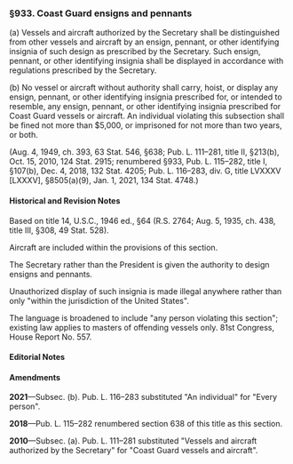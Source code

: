 ### §933. Coast Guard ensigns and pennants ###

(a) Vessels and aircraft authorized by the Secretary shall be distinguished from other vessels and aircraft by an ensign, pennant, or other identifying insignia of such design as prescribed by the Secretary. Such ensign, pennant, or other identifying insignia shall be displayed in accordance with regulations prescribed by the Secretary.

(b) No vessel or aircraft without authority shall carry, hoist, or display any ensign, pennant, or other identifying insignia prescribed for, or intended to resemble, any ensign, pennant, or other identifying insignia prescribed for Coast Guard vessels or aircraft. An individual violating this subsection shall be fined not more than $5,000, or imprisoned for not more than two years, or both.

(Aug. 4, 1949, ch. 393, 63 Stat. 546, §638; Pub. L. 111–281, title II, §213(b), Oct. 15, 2010, 124 Stat. 2915; renumbered §933, Pub. L. 115–282, title I, §107(b), Dec. 4, 2018, 132 Stat. 4205; Pub. L. 116–283, div. G, title LVXXXV [LXXXV], §8505(a)(9), Jan. 1, 2021, 134 Stat. 4748.)

#### Historical and Revision Notes ####

Based on title 14, U.S.C., 1946 ed., §64 (R.S. 2764; Aug. 5, 1935, ch. 438, title III, §308, 49 Stat. 528).

Aircraft are included within the provisions of this section.

The Secretary rather than the President is given the authority to design ensigns and pennants.

Unauthorized display of such insignia is made illegal anywhere rather than only "within the jurisdiction of the United States".

The language is broadened to include "any person violating this section"; existing law applies to masters of offending vessels only. 81st Congress, House Report No. 557.

#### **Editorial Notes** ####

#### Amendments ####

**2021**—Subsec. (b). Pub. L. 116–283 substituted "An individual" for "Every person".

**2018**—Pub. L. 115–282 renumbered section 638 of this title as this section.

**2010**—Subsec. (a). Pub. L. 111–281 substituted "Vessels and aircraft authorized by the Secretary" for "Coast Guard vessels and aircraft".